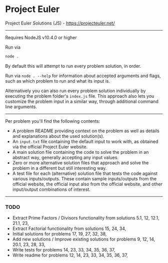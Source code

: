 # Project Euler
Project Euler Solutions (JS) - https://projecteuler.net/

---

Requires NodeJS v10.4.0 or higher

Run via
```bash
node .
```
By default this will attempt to run every problem solution, in order.

Run via `node . --help` for information about accepted arguments and flags, such as which problem to run and what its input is.

Alternatively you can also run every problem solution individually by executing the problem folder's `index.js` file.
This approach also lets you customize the problem input in a similar way, through additional command line arguments.

---

Per problem you'll find the following contents:
- A problem README providing context on the problem as well as details and explanations about the used solution(s).
- An `input.txt` file containing the default input to work with, as obtained via the official Project Euler website.
- A main solution file containing the code to solve the problem in an abstract way, generally accepting any input values.
- Zero or more alternative solution files that approach and solve the problem in a different but still interesting way.
- A test file for each (alternative) solution file that tests the code against various inputs/outputs.
  These contain sample inputs/outputs from the official website, the official input also from the official website, and other input/output combinations of interest.

---

### TODO

- Extract Prime Factors / Divisors functionality from solutions 5.1, 12, 12.1, 21.1, 23, 
- Extract Factorial functionality from solutions 15, 24, 34, 
- Initial solutions for problems 17, 19, 27, 32, 38, 
- Add new solutions / Improve existing solutions for problems 9, 12, 14, 20.1, 23, 28, 33, 
- Write tests for problems 14, 23, 33, 34, 35, 36, 37, 
- Write readme for problems 12, 14, 23, 33, 34, 35, 36, 37, 
